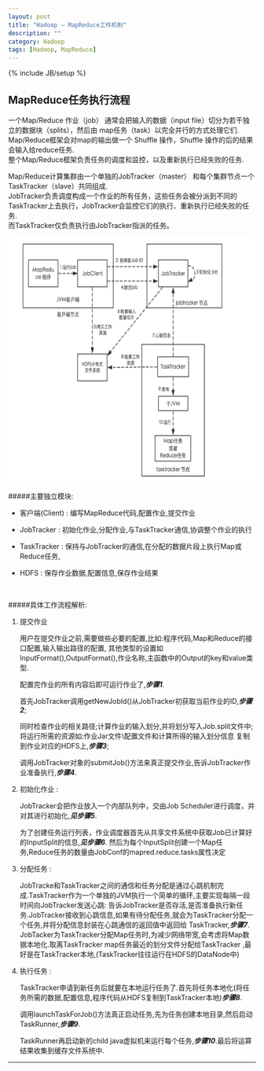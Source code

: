 ```yaml
---
layout: post
title: "Hadoop — MapReduce工作机制"
description: ""
category: Hadoop
tags: [Hadoop, MapReduce]
---
```

{% include JB/setup %}


MapReduce任务执行流程
---------

一个Map/Reduce 作业（job） 通常会把输入的数据（input file）切分为若干独立的数据块（splits），然后由 map任务（task）以完全并行的方式处理它们.<br/>
Map/Reduce框架会对map的输出做一个 Shuffle 操作，Shuffle 操作的后的结果会输入给reduce任务.<br/>
整个Map/Reduce框架负责任务的调度和监控，以及重新执行已经失败的任务.

Map/Reduce计算集群由一个单独的JobTracker（master） 和每个集群节点一个 TaskTracker（slave）共同组成.<br/>
JobTracker负责调度构成一个作业的所有任务，这些任务会被分派到不同的TaskTracker上去执行，JobTracker会监控它们的执行、重新执行已经失败的任务.<br/>
而TaskTracker仅负责执行由JobTracker指派的任务。

<p><img src="/include/img/MapReduce作业执行流程图.jpg" alt="MapReduce工作执行流程图" height='500px' width='600px'/></p>

#####主要独立模块:

- 客户端(Client) : 编写MapReduce代码,配置作业,提交作业

- JobTracker : 初始化作业,分配作业,与TaskTracker通信,协调整个作业的执行

- TaskTracker : 保持与JobTracker的通信,在分配的数据片段上执行Map或Reduce任务,

- HDFS : 保存作业数据,配置信息,保存作业结果

<br/>

#####具体工作流程解析:

1. 提交作业

    用户在提交作业之前,需要做些必要的配置,比如:程序代码,Map和Reduce的接口配置,输入输出路径的配置,
    其他类型的设置如InputFormat(),OutputFormat(),作业名称,主函数中的Output的key和value类型.

    配置完作业的所有内容后即可运行作业了,**_步骤1_**.

    首先JobTracker调用getNewJobId()从JobTracker初获取当前作业的ID,**_步骤2_**;

    同时检查作业的相关路径;计算作业的输入划分,并将划分写入Job.split文件中;将运行所需的资源如:作业Jar文件\配置文件和计算所得的输入划分信息
    复制到作业对应的HDFS上,**_步骤3_**;

    调用JobTracker对象的submitJob()方法来真正提交作业,告诉JobTracker作业准备执行,**_步骤4_**.

2. 初始化作业 :

    JobTracker会把作业放入一个内部队列中，交由Job Scheduler进行调度，并对其进行初始化,**_见步骤5_**.

    为了创建任务运行列表，作业调度器首先从共享文件系统中获取Job已计算好的InputSplit的信息,**_见步骤6_**.
    然后为每个InputSplit创建一个Map任务,Reduce任务的数量由JobConf的mapred.reduce.tasks属性决定

3. 分配任务 :

    JobTracke和TaskTracker之间的通信和任务分配是通过心跳机制完成.TaskTracker作为一个单独的JVM执行一个简单的循环,主要实现每隔一段时间向JobTracker发送心跳:
    告诉JobTracker是否存活,是否准备执行新任务.JobTracker接收到心跳信息,如果有待分配任务,就会为TaskTracker分配一个任务,并将分配信息封装在心跳通信的返回值中返回给
    TaskTracker,**_步骤7_**. JobTacker为TaskTracker分配Map任务时,为减少网络带宽,会考虑将Map数据本地化.取离TaskTracker map任务最近的划分文件分配给TaskTracker
    ,最好是在TaskTracker本地,(TaskTracker往往运行在HDFS的DataNode中)

4. 执行任务 :

    TaskTracker申请到新任务后就要在本地运行任务了.首先将任务本地化(将任务所需的数据,配置信息,程序代码从HDFS复制到TaskTracker本地)**_步骤8_**.

    调用launchTaskForJob()方法真正启动任务,先为任务创建本地目录,然后启动TaskRunner,**_步骤9_**.

    TaskRunner再启动新的child java虚拟机来运行每个任务,**_步骤10_**.最后将运算结果收集到缓存文件系统中.


------------------------------------
